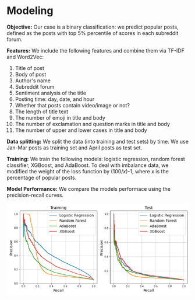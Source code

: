 # Modeling

**Objective:** Our case is a binary classification: we predict popular posts, defined as the posts with top 5% percentile of scores in each subreddit forum.

**Features:** We include the following features and combine them via TF-IDF and Word2Vec:
1. Title of post <br/>
2. Body of post <br/>
3. Author's name <br/>
4. Subreddit forum <br/>
5. Sentiment analysis of the title <br/>
6. Posting time: day, date, and hour <br/>
7. Whether that posts contain video/image or not? <br/>
8. The length of title text <br/>
9. The number of emoji in title and body <br/>
10. The number of exclamation and question marks in title and body <br/>
11. The number of upper and lower cases in title and body <br/>

**Data splitting:** We split the data (into training and test sets) by time. We use Jan-Mar posts as training set and April posts as test set.

**Training:** We train the following models: logistic regression, random forest classifier, XGBoost, and AdaBoost. To deal with imbalance data, we modified the weight of the loss function by (100/*x*)-1, where *x* is the percentage of popular posts.

**Model Performance:** We compare the models performace using the precision-recall curves.

![picture](../figures/prec_rec_curve_summary_DU.png)
